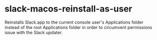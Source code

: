 # slack-macos-reinstall-as-user
Reinstalls Slack.app to the current console user's Applications folder instead of the root Applications folder in order to circumvent permissions issue with the Slack updater.
